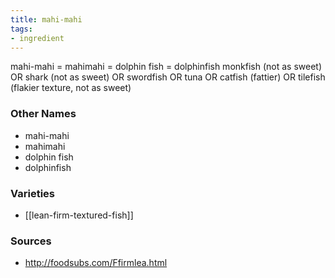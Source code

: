 ```yaml
---
title: mahi-mahi
tags:
- ingredient
---
```

mahi-mahi = mahimahi = dolphin fish = dolphinfish monkfish (not as sweet) OR shark (not as sweet) OR swordfish OR tuna OR catfish (fattier) OR tilefish (flakier texture, not as sweet)

### Other Names

* mahi-mahi
* mahimahi
* dolphin fish
* dolphinfish

### Varieties

* [[lean-firm-textured-fish]]

### Sources
* http://foodsubs.com/Ffirmlea.html
